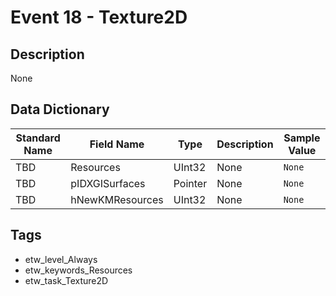 # Event 18 - Texture2D

## Description
None

## Data Dictionary
|Standard Name|Field Name|Type|Description|Sample Value|
|---|---|---|---|---|
|TBD|Resources|UInt32|None|`None`|
|TBD|pIDXGISurfaces|Pointer|None|`None`|
|TBD|hNewKMResources|UInt32|None|`None`|

## Tags
* etw_level_Always
* etw_keywords_Resources
* etw_task_Texture2D